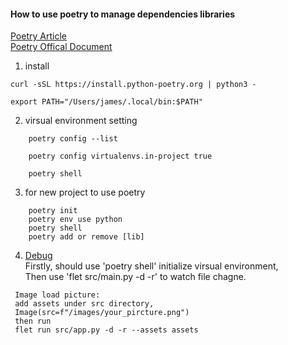 #### How to use poetry to manage dependencies libraries    

[Poetry Article](https://blog.kyomind.tw/python-poetry/)    
[Poetry Offical Document](https://python-poetry.org/docs/#enable-tab-completion-for-bash-fish-or-zsh)

1. install 
```
curl -sSL https://install.python-poetry.org | python3 -

export PATH="/Users/james/.local/bin:$PATH"

```

2. virsual environment setting
```
    poetry config --list

    poetry config virtualenvs.in-project true

    poetry shell 
```

3. for new project to use poetry
```
    poetry init
    poetry env use python
    poetry shell
    poetry add or remove [lib]
```

4. [Debug](https://github.com/flet-dev/flet/pull/228)   
   Firstly, should use 'poetry shell' initialize virsual environment,        
   Then use 'flet src/main.py -d -r' to watch file chagne.    
```
 Image load picture: 
 add assets under src directory,
 Image(src=f"/images/your_pircture.png")
 then run
 flet run src/app.py -d -r --assets assets
```